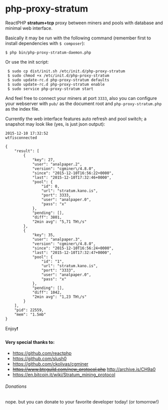 # php-proxy-stratum
ReactPHP **stratum+tcp** proxy between miners and pools with database and minimal web interface.

Basically it may be run with the following command (remember first to install dependencies with ```$ composer```): 
```
$ php bin/php-proxy-stratum-daemon.php
```
Or use the init script:
```
 $ sudo cp dist/init.sh /etc/init.d/php-proxy-stratum
 $ sudo chmod +x /etc/init.d/php-proxy-stratum
 $ sudo update-rc.d php-proxy-stratum defaults
 $ sudo update-rc.d php-proxy-stratum enable
 $ sudo service php-proxy-stratum start
```
And feel free to connect your miners at port ```3333```, also you can configure your webserver with ```pub/``` as the document root and ```php-proxy-stratum.php``` as the index file.

Currently the web interface features auto refresh and pool switch; a snapshot may look like (yes, is just json output):
```
2015-12-10 17:32:52
wtfisconnected

{
    "result": [
        {
            "key": 27,
            "user": "analpaper.2",
            "version": "cgminer\/4.8.0",
            "since": "2015-12-10T16:56:22+0000",
            "last": "2015-12-10T17:32:46+0000",
            "pool": {
                "id": 0,
                "url": "stratum.kano.is",
                "port": 3333,
                "user": "analpaper.0",
                "pass": "x"
            },
            "pending": [],
            "diff": 3801,
            "2min avg": "5,71 TH\/s"
        },
        {
            "key": 35,
            "user": "analpaper.3",
            "version": "cgminer\/4.8.0",
            "since": "2015-12-10T16:56:24+0000",
            "last": "2015-12-10T17:32:47+0000",
            "pool": {
                "id": "1",
                "url": "stratum.kano.is",
                "port": "3333",
                "user": "analpaper.0",
                "pass": "x"
            },
            "pending": [],
            "diff": 1042,
            "2min avg": "1,23 TH\/s"
        }
    ],
    "pid": 22559,
    "mem": "1.5mb"
}
```

Enjoy:exclamation:

#### Very special thanks to:
- https://github.com/reactphp
- https://github.com/slush0
- https://github.com/ckolivas/cgminer
- ~~https://www.btcguild.com/new_protocol.php~~ http://archive.is/CH9a0
- https://en.bitcoin.it/wiki/Stratum_mining_protocol


###### Donations
nope. but you can donate to your favorite developer today! (or tomorrow!)
